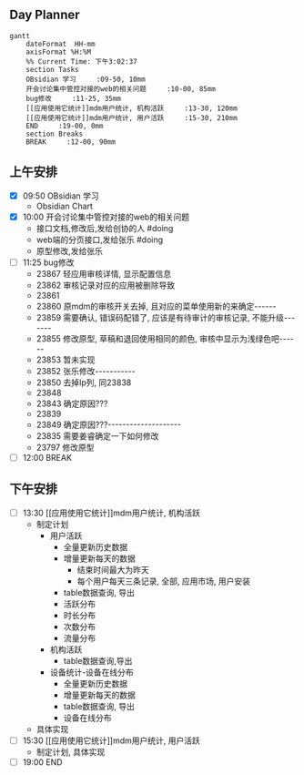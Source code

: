 ## Day Planner
```mermaid
gantt
    dateFormat  HH-mm
    axisFormat %H:%M
    %% Current Time: 下午3:02:37
    section Tasks
    OBsidian 学习     :09-50, 10mm
    开会讨论集中管控对接的web的相关问题     :10-00, 85mm
    bug修改     :11-25, 35mm
    [[应用使用它统计]]mdm用户统计, 机构活跃     :13-30, 120mm
    [[应用使用它统计]]mdm用户统计, 用户活跃     :15-30, 210mm
    END     :19-00, 0mm
    section Breaks
    BREAK     :12-00, 90mm
```

## 上午安排
- [x] 09:50 OBsidian 学习
	- Obsidian Chart
- [x] 10:00 开会讨论集中管控对接的web的相关问题
	- 接口文档,修改后,发给创协的人 #doing
	- web端的分页接口,发给张乐 #doing
	- 原型修改,发给张乐
- [ ] 11:25 bug修改
	- 23867 轻应用审核详情, 显示配置信息
	- 23862 审核记录对应的应用被删除导致 
	- 23861 
	- 23860 原mdm的审核开关去掉, 且对应的菜单使用新的来确定------
	- 23859 需要确认, 错误码配错了, 应该是有待审计的审核记录, 不能升级-------
	- 23855 修改原型, 草稿和退回使用相同的颜色, 审核中显示为浅绿色吧------
	- 23853 暂未实现
	- 23852 张乐修改-----------
	- 23850 去掉Ip列, 同23838
	- 23848
	- 23843 确定原因???
	- 23839 
	- 23849 确定原因???--------------------
	- 23835 需要姜睿确定一下如何修改
	- 23797 修改原型
- [ ] 12:00 BREAK

## 下午安排
- [ ] 13:30 [[应用使用它统计]]mdm用户统计, 机构活跃
	- 制定计划
		- 用户活跃
			- 全量更新历史数据
			- 增量更新每天的数据
				- 结束时间最大为昨天
				- 每个用户每天三条记录, 全部, 应用市场, 用户安装
			- table数据查询, 导出
			- 活跃分布
			- 时长分布
			- 次数分布
			- 流量分布
		- 机构活跃
			- table数据查询,导出
		- 设备统计-设备在线分布
			- 全量更新历史数据
			- 增量更新每天的数据
			- table数据查询, 导出
			- 设备在线分布
	- 具体实现
- [ ] 15:30 [[应用使用它统计]]mdm用户统计, 用户活跃
	- 制定计划, 具体实现
- [ ] 19:00 END